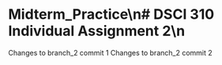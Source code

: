 # Midterm_Practice\n# DSCI 310 Individual Assignment 2\n
Changes to branch_2 commit 1
Changes to branch_2 commit 2
